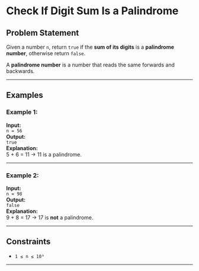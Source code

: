 # Check If Digit Sum Is a Palindrome

## Problem Statement

Given a number `n`, return `true` if the **sum of its digits** is a **palindrome number**, otherwise return `false`.

A **palindrome number** is a number that reads the same forwards and backwards.

---

## Examples

### Example 1:
**Input:**  
`n = 56`  
**Output:**  
`true`  
**Explanation:**  
5 + 6 = 11 → 11 is a palindrome.

---

### Example 2:
**Input:**  
`n = 98`  
**Output:**  
`false`  
**Explanation:**  
9 + 8 = 17 → 17 is **not** a palindrome.

---

## Constraints

- `1 ≤ n ≤ 10⁹`

---
